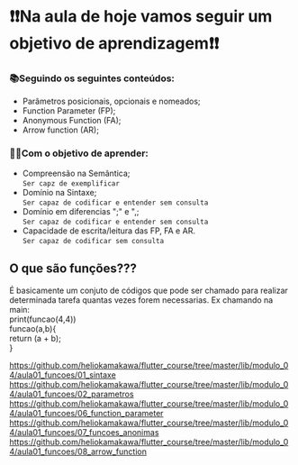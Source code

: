 # ❗❗Na aula de hoje vamos seguir um objetivo de aprendizagem❗❗

### 📚Seguindo os seguintes conteúdos:
* Parâmetros posicionais, opcionais e nomeados;
* Function Parameter (FP);
* Anonymous Function (FA);
* Arrow function (AR);


### 🗿🍷Com o objetivo de aprender:
* Compreensão na Semântica;  
`Ser capz de exemplificar`  
* Domínio na Sintaxe;  
`Ser capaz de codificar e entender sem consulta`
* Domínio em diferencias ";" e ",;  
`Ser capaz de codificar e entender sem consulta`
* Capacidade de escrita/leitura das FP, FA e AR.  
`Ser capaz de codificar sem consulta`  

## O que são funções???
É basicamente um conjuto de códigos que pode ser chamado para realizar determinada tarefa quantas vezes forem necessarias.
Ex chamando na main:  
print(funcao(4,4))  
funcao(a,b){  
return (a + b);  
}


https://github.com/heliokamakawa/flutter_course/tree/master/lib/modulo_04/aula01_funcoes/01_sintaxe
https://github.com/heliokamakawa/flutter_course/tree/master/lib/modulo_04/aula01_funcoes/02_parametros
https://github.com/heliokamakawa/flutter_course/tree/master/lib/modulo_04/aula01_funcoes/06_function_parameter
https://github.com/heliokamakawa/flutter_course/tree/master/lib/modulo_04/aula01_funcoes/07_funcoes_anonimas
https://github.com/heliokamakawa/flutter_course/tree/master/lib/modulo_04/aula01_funcoes/08_arrow_function
